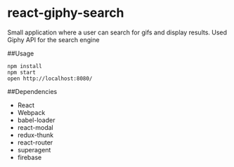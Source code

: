 # react-giphy-search
Small application where a user can search for gifs and display results.
Used Giphy API for the search engine


##Usage
```
npm install
npm start
open http://localhost:8080/
```

##Dependencies
* React
* Webpack
* babel-loader
* react-modal
* redux-thunk
* react-router
* superagent
* firebase
 

